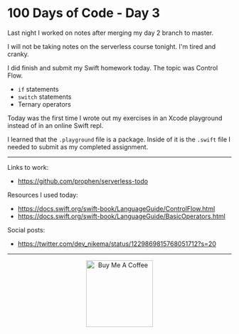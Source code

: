 # 100 Days of Code - Day 3

Last night I worked on notes after merging my day 2 branch to master.

I will not be taking notes on the serverless course tonight. I'm tired and cranky.

I did finish and submit my Swift homework today. The topic was Control Flow. 

- `if` statements
- `switch` statements
- Ternary operators

Today was the first time I wrote out my exercises in an Xcode playground instead of in an online Swift repl.

I learned that the `.playground` file is a package. Inside of it is the `.swift` file I needed to submit as my completed assignment.

****

Links to work:
- https://github.com/prophen/serverless-todo

Resources I used today:
- https://docs.swift.org/swift-book/LanguageGuide/ControlFlow.html
- https://docs.swift.org/swift-book/LanguageGuide/BasicOperators.html


Social posts:
- https://twitter.com/dev_nikema/status/1229869815768051712?s=20


****

<p align="center"> <a href="https://www.buymeacoffee.com/nikema" target="_blank"><img src="https://cdn.buymeacoffee.com/buttons/default-orange.png" alt="Buy Me A Coffee" width="150px"></a></center></p>